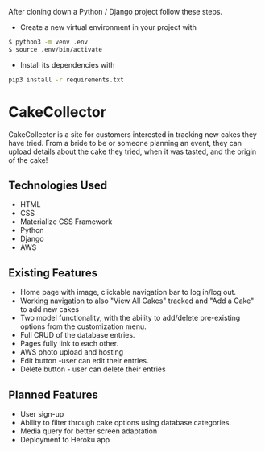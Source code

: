 After cloning down a Python / Django project follow these steps.

- Create a new virtual environment in your project with
```bash
$ python3 -m venv .env
$ source .env/bin/activate
```
- Install its dependencies with
```bash
pip3 install -r requirements.txt
```
# CakeCollector

CakeCollector is a site for customers interested in tracking new cakes they have tried. From a bride to be or someone planning an event, they can upload details about the cake they tried, when it was tasted, and the origin of the cake!

## Technologies Used

* HTML
* CSS
* Materialize CSS Framework
* Python
* Django
* AWS 


## Existing Features


* Home page with image, clickable navigation bar to log in/log out. 
* Working navigation to also "View All Cakes" tracked and "Add a Cake" to add new cakes
* Two model functionality, with the ability to add/delete pre-existing options from the customization menu.
* Full CRUD of the database entries.
* Pages fully link to each other.
* AWS photo upload and hosting
* Edit button -user can edit their entries.
* Delete button - user can delete their entries


## Planned Features

* User sign-up
* Ability to filter through cake options using database categories. 
* Media query for better screen adaptation
* Deployment to Heroku app
